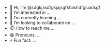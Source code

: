 - 👋 Hi, I’m @sdgkjasdfgkjajsgfkhashdfgiuadsgf
- 👀 I’m interested in ...
- 🌱 I’m currently learning ...
- 💞️ I’m looking to collaborate on ...
- 📫 How to reach me ...
- 😄 Pronouns: ...
- ⚡ Fun fact: ...

<!---
sdgkjasdfgkjajsgfkhashdfgiuadsgf/sdgkjasdfgkjajsgfkhashdfgiuadsgf is a ✨ special ✨ repository because its `README.md` (this file) appears on your GitHub profile.
You can click the Preview link to take a look at your changes.
--->
